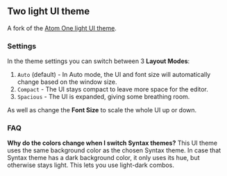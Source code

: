 ## Two light UI theme

A fork of the [Atom One light UI theme][1].

### Settings

In the theme settings you can switch between 3 __Layout Modes__:

1. `Auto` (default) - In Auto mode, the UI and font size will automatically change based on the window size.
2. `Compact` - The UI stays compact to leave more space for the editor.
3. `Spacious` - The UI is expanded, giving some breathing room.

As well as change the __Font Size__ to scale the whole UI up or down.

### FAQ

__Why do the colors change when I switch Syntax themes?__
This UI theme uses the same background color as the chosen Syntax theme. In case that Syntax theme has a dark background color, it only uses its hue, but otherwise stays light. This lets you use light-dark combos.

[1]: https://github.com/atom/one-light-ui
